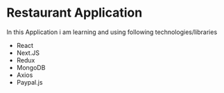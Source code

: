 # Restaurant Application
 In this Application i am learning and using following technologies/libraries
 - React
 - Next.JS
 - Redux
 - MongoDB
 - Axios
 - Paypal.js


